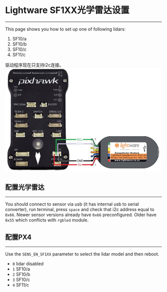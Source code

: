 # Lightware SF1XX光学雷达设置
----------------------------------------------------

This page shows you how to set up one of following lidars:
 1. SF10/a
 2. SF10/b
 3. SF10/c
 4. SF11/c

驱动程序现在只支持i2c连接。
![](../../assets/hardware/sf1xx_i2c.jpg)

## 配置光学雷达
--------------------------------------------------------

You should connect to sensor via usb (it has internal usb to serial converter), run terminal, press `space` and check that i2c address equal to `0x66`.
Newer sensor versions already have `0x66` preconfigured. Older have `0x55` which conflicts with `rgbled` module.


## 配置PX4
--------------------------------------------------------

Use the `SENS_EN_SF1XX` parameter to select the lidar model and then reboot.
* `0` lidar disabled
* `1` SF10/a
* `2` SF10/b
* `3` SF10/c
* `4` SF11/c

